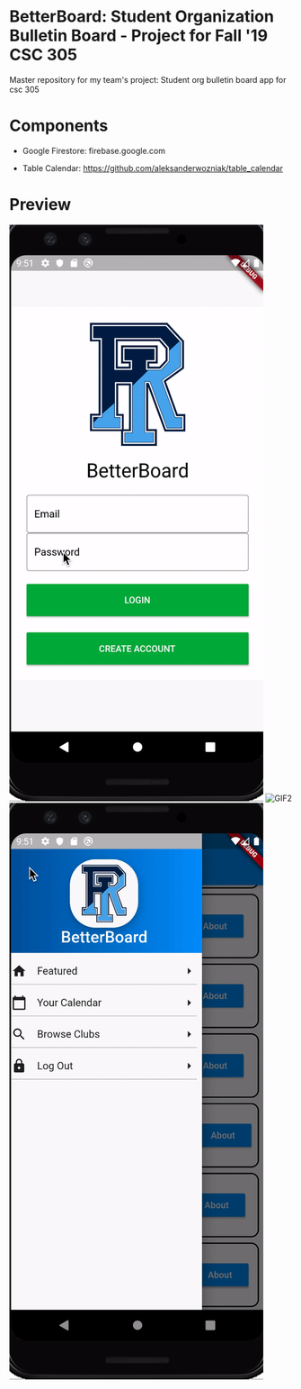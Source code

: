 # BetterBoard: Student Organization Bulletin Board - Project for Fall '19 CSC 305
Master repository for my team's project:
Student org bulletin board app for csc 305

# Components

- Google Firestore:
firebase.google.com


- Table Calendar:
https://github.com/aleksanderwozniak/table_calendar


# Preview
![GIF1](/assets/images/BetterBoard1.gif)
![GIF2](/assets/images/BetterBoard2.gif)
![GIF3](/assets/images/BetterBoard3.gif)